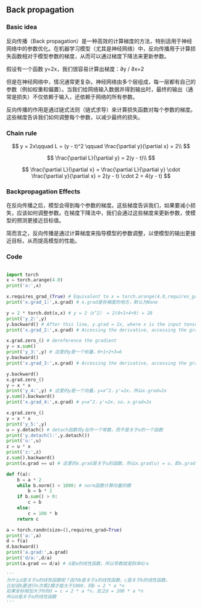 ## Back propagation

### Basic idea

反向传播（Back propagation）是一种高效的计算梯度的方法，特别适用于神经网络中的参数优化。在机器学习模型（尤其是神经网络）中，反向传播用于计算损失函数相对于模型参数的梯度，从而可以通过梯度下降法来更新参数。

假设有一个函数 y=2x，我们很容易计算出梯度：∂y / ∂x=2

但是在神经网络中，情况通常更复杂。神经网络由多个层组成，每一层都有自己的参数（例如权重和偏置）。当我们给网络输入数据并得到输出时，最终的输出（通常是损失）不仅依赖于输入，还依赖于网络的所有参数。

反向传播的作用是通过链式法则（链式求导）来计算损失函数对每个参数的梯度。这些梯度告诉我们如何调整每个参数，以减少最终的损失。

### Chain rule

$$
y = 2x\qquad
L = (y - t)^2 \qquad
\frac{\partial y}{\partial x} = 2\\
$$

$$
\frac{\partial L}{\partial y} = 2(y - t)\\
$$

$$
\frac{\partial L}{\partial x} = \frac{\partial L}{\partial y} \cdot \frac{\partial y}{\partial x} = 2(y - t) \cdot 2 = 4(y - t)
$$

### Backpropagation Effects

在反向传播之后，模型会得到每个参数的梯度。这些梯度告诉我们，如果要减小损失，应该如何调整参数。在梯度下降法中，我们会通过这些梯度来更新参数，使模型的预测更接近目标值。

简而言之，反向传播是通过计算梯度来指导模型的参数调整，以使模型的输出更接近目标，从而提高模型的性能。

### Code

```python

import torch
x = torch.arange(4.0)
print('x:',x)

x.requires_grad_(True) # Equivalent to x = torch.arange(4.0,requires_grad=True)
print('x.grad_1:',x.grad) # x.grad是存梯度的地方，默认为None

y = 2 * torch.dot(x,x) # y = 2（x^2） = 2(0+1+4+9) = 28
print('y_2:',y)
y.backward() # After this line, y.grad = 2x, where x is the input tensor
print('x.grad_2:',x.grad) # Accessing the derivative, accessing the gradient， y=2*（x^2），y'=4x，so,x.grad=4x

x.grad.zero_() # dereference the gradient
y = x.sum()
print('y_3:',y) # 这里的y是一个标量，0+1+2+3=6
y.backward()
print('x.grad_3:',x.grad) # Accessing the derivative, accessing the gradient， y=x1+x2+x3......，y'=1，so，x.grad=1

y.backward()
x.grad.zero_()
y = x * x
print('y_4:',y) # 这里的y是一个向量，y=x^2，y'=2x，所以x.grad=2x
y.sum().backward()
print('x.grad_4:',x.grad) # y=x^2，y'=2x，so，x.grad=2x

x.grad.zero_()
y = x * x
print('y_5:',y)
u = y.detach() # detach函数将y当作一个常数，而不是关于x的一个函数
print('y.detach():',y.detach())
print('u:',u)
z = u * x
print('z:',z)
z.sum().backward()
print(x.grad == u) # 这里的x.grad是关于u的函数，所以x.grad(u) = u，即x.grad(u) = u(x) = u(2x) = 4x，所以x.grad(u) = 4x

def f(a):
    b = a * 2
    while b.norm() < 1000: # norm函数计算向量的模
        b = b * 2
    if b.sum() > 0:
        c = b
    else:
        c = 100 * b
    return c

a = torch.randn(size=(),requires_grad=True)
print('a:',a)
d = f(a)
d.backward()
print('a.grad:',a.grad)
print('d/a:',d/a)
print(a.grad == d/a) # d是a的线性函数，所以导数就是斜率d/a

'''
为什么d是关于a的线性函数呢？因为b是关于a的线性函数，c是关于b的线性函数。
比如说b要进行n次乘2模才能大于1000，则b = 2 * a *n
如果坐标相加大于0则d = c = 2 * a *n，反之d = 200 * a *n
所以d是关于a的线性函数
'''
```

